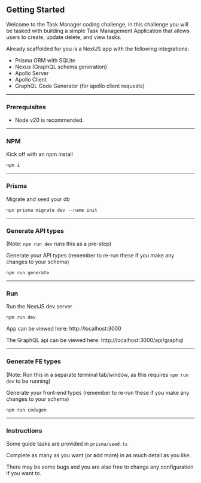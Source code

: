 ## Getting Started

Welcome to the Task Manager coding challenge, in this challenge you will be tasked with building a simple Task Management Application that allows users to create, update delete, and view tasks.

Already scaffolded for you is a NextJS app with the following integrations:

- Prisma ORM with SQLite
- Nexus (GraphQL schema generation)
- Apollo Server
- Apollo Client
- GraphQL Code Generator (for apollo client requests)

---

### Prerequisites

- Node v20 is recommended.

---

### NPM

Kick off with an npm install

```
npm i
```

---

### Prisma

Migrate and seed your db

```
npx prisma migrate dev --name init
```

---

### Generate API types

(Note: `npm run dev` runs this as a pre-step)

Generate your API types (remember to re-run these if you make any changes to your schema)

```
npm run generate
```

---

### Run

Run the NextJS dev server

```
npm run dev
```

App can be viewed here: http://localhost:3000

The GraphQL api can be viewed here: http://localhost:3000/api/graphql

---

### Generate FE types

(Note: Run this in a separate terminal tab/window, as this requires `npm run dev` to be running)

Generate your front-end types (remember to re-run these if you make any changes to your schema)

```
npm run codegen
```

---

### Instructions

Some guide tasks are provided in `prisma/seed.ts`

Complete as many as you want (or add more) in as much detail as you like.

There may be some bugs and you are also free to change any configuration if you want to.
